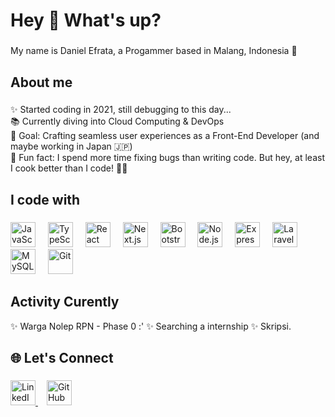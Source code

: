 <h1 align="left">Hey 👋 What's up?</h1>

###

<p align="left">My name is Daniel Efrata, a Progammer based in Malang, Indonesia 🚀</p>

###

<h2 align="left">About me</h2>

###

<p align="left">
✨ Started coding in 2021, still debugging to this day...<br>
📚 Currently diving into Cloud Computing & DevOps<br>
🎯 Goal: Crafting seamless user experiences as a Front-End Developer (and maybe working in Japan 🇯🇵)<br>
🎲 Fun fact: I spend more time fixing bugs than writing code. But hey, at least I cook better than I code! 🍳😂
</p>

###

<h2 align="left">I code with</h2>

###

<div align="left">
  <img src="https://cdn.jsdelivr.net/gh/devicons/devicon/icons/javascript/javascript-original.svg" height="40" alt="JavaScript" />
  <img width="12" />
  <img src="https://cdn.jsdelivr.net/gh/devicons/devicon/icons/typescript/typescript-original.svg" height="40" alt="TypeScript" />
  <img width="12" />
  <img src="https://cdn.jsdelivr.net/gh/devicons/devicon/icons/react/react-original.svg" height="40" alt="React" />
  <img width="12" />
  <img src="https://cdn.jsdelivr.net/gh/devicons/devicon/icons/nextjs/nextjs-original.svg" height="40" alt="Next.js" />
  <img width="12" />
  <img src="https://cdn.jsdelivr.net/gh/devicons/devicon/icons/bootstrap/bootstrap-plain.svg" height="40" alt="Bootstrap" />
  <img width="12" />
  <img src="https://cdn.jsdelivr.net/gh/devicons/devicon/icons/nodejs/nodejs-original.svg" height="40" alt="Node.js" />
  <img width="12" />
  <img src="https://cdn.jsdelivr.net/gh/devicons/devicon/icons/express/express-original.svg" height="40" alt="Express.js" />
  <img width="12" />
  <img src="https://cdn.jsdelivr.net/gh/devicons/devicon/icons/laravel/laravel-original.svg" height="40" alt="Laravel" />
  <img width="12" />
  <img src="https://cdn.jsdelivr.net/gh/devicons/devicon/icons/mysql/mysql-original.svg" height="40" alt="MySQL" />
  <img width="12" />
  <img src="https://cdn.jsdelivr.net/gh/devicons/devicon/icons/git/git-original.svg" height="40" alt="Git" />
  <img width="12" />
</div>

###

<h2 align="left">Activity Curently</h2>
<p align="left">
✨ Warga Nolep RPN - Phase 0 :'
✨ Searching a internship 
✨ Skripsi.
</p>

###

<h2 align="left">🌐 Let's Connect</h2>

###

<p align="left">
  <a href="https://www.linkedin.com/in/danielefrataa" target="_blank">
    <img src="https://cdn.jsdelivr.net/gh/devicons/devicon/icons/linkedin/linkedin-original.svg" height="40" alt="LinkedIn logo" />
  </a>
  <img width="10" />
  <a href="https://github.com/danielefrataa" target="_blank">
    <img src="https://cdn.jsdelivr.net/gh/devicons/devicon/icons/github/github-original.svg" height="40" alt="GitHub logo" />
  </a>
</p>
